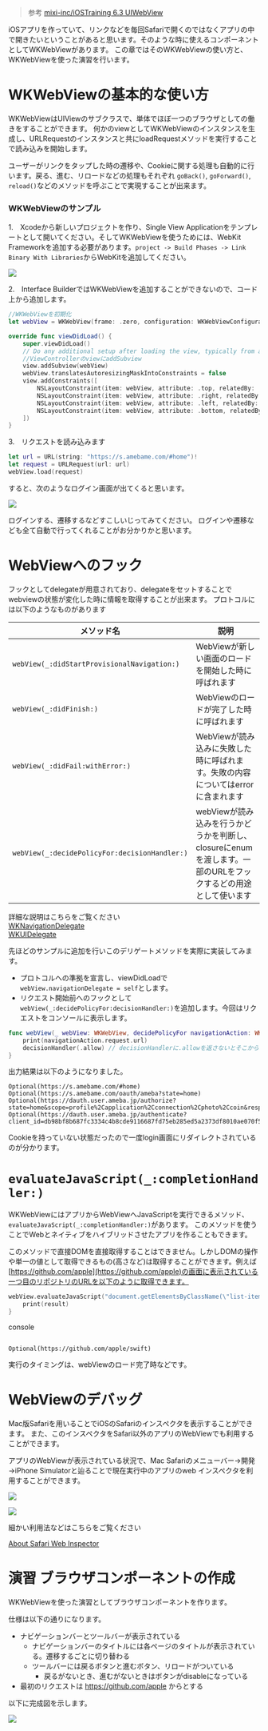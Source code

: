 > 参考 [mixi-inc/iOSTraining 6.3 UIWebView](https://github.com/mixi-inc/iOSTraining/wiki/6.3-UIWebView)

iOSアプリを作っていて、リンクなどを毎回Safariで開くのではなくアプリの中で開きたいということがあると思います。そのような時に使えるコンポーネントとしてWKWebViewがあります。
この章ではそのWKWebViewの使い方と、WKWebViewを使った演習を行います。

# WKWebViewの基本的な使い方

WKWebViewはUIViewのサブクラスで、単体でほぼ一つのブラウザとしての働きをすることができます。
何かのviewとしてWKWebViewのインスタンスを生成し、URLRequestのインスタンスと共にloadRequestメソッドを実行することで読み込みを開始します。

ユーザーがリンクをタップした時の遷移や、Cookieに関する処理も自動的に行います。戻る、進む、リロードなどの処理もそれぞれ `goBack()`, `goForward()`, `reload()`などのメソッドを呼ぶことで実現することが出来ます。

### WKWebViewのサンプル

1.　Xcodeから新しいプロジェクトを作り、Single View Applicationをテンプレートとして開いてください。そしてWKWebViewを使うためには、WebKit Frameworkを追加する必要があります。`project -> Build Phases -> Link Binary With Libraries`からWebKitを追加してください。

![](./images/4_3/image1.png)

2.　Interface BuilderではWKWebViewを追加することができないので、コード上から追加します。

```swift
//WKWebViewを初期化
let webView = WKWebView(frame: .zero, configuration: WKWebViewConfiguration())

override func viewDidLoad() {
    super.viewDidLoad()
    // Do any additional setup after loading the view, typically from a nib.
    //ViewControllerのviewにaddSubview
    view.addSubview(webView)
    webView.translatesAutoresizingMaskIntoConstraints = false
    view.addConstraints([
        NSLayoutConstraint(item: webView, attribute: .top, relatedBy: .equal, toItem: view, attribute: .top, multiplier: 1, constant: 0),
        NSLayoutConstraint(item: webView, attribute: .right, relatedBy: .equal, toItem: view, attribute: .right, multiplier: 1, constant: 0),
        NSLayoutConstraint(item: webView, attribute: .left, relatedBy: .equal, toItem: view, attribute: .left, multiplier: 1, constant: 0),
        NSLayoutConstraint(item: webView, attribute: .bottom, relatedBy: .equal, toItem: view, attribute: .bottom, multiplier: 1, constant: 0)
    ])
}
```

3.　リクエストを読み込みます

```swift
let url = URL(string: "https://s.amebame.com/#home")!
let request = URLRequest(url: url)
webView.load(request)
```

すると、次のようなログイン画面が出てくると思います。

![](./images/4_3/image2.png)

ログインする、遷移するなどすこしいじってみてください。
ログインや遷移なども全て自動で行ってくれることがお分かりかと思います。

# WebViewへのフック

フックとしてdelegateが用意されており、delegateをセットすることでwebviewの状態が変化した時に情報を取得することが出来ます。
プロトコルには以下のようなものがあります

| メソッド名 | 説明 |
|-----|----|
| `webView(_:didStartProvisionalNavigation:)` | WebViewが新しい画面のロードを開始した時に呼ばれます |
| `webView(_:didFinish:)` | WebViewのロードが完了した時に呼ばれます |
| `webView(_:didFail:withError:)` | WebViewが読み込みに失敗した時に呼ばれます。失敗の内容についてはerrorに含まれます |
| `webView(_:decidePolicyFor:decisionHandler:)` | webViewが読み込みを行うかどうかを判断し、closureにenumを渡します。一部のURLをフックするどの用途として使います |

詳細な説明はこちらをご覧ください  
[WKNavigationDelegate](https://developer.apple.com/reference/webkit/wknavigationdelegate)  
[WKUIDelegate](https://developer.apple.com/reference/webkit/wkuidelegate)

先ほどのサンプルに追加を行いこのデリゲートメソッドを実際に実装してみます。
- プロトコルへの準拠を宣言し、viewDidLoadで`webView.navigationDelegate = self`とします。
- リクエスト開始前へのフックとして`webView(_:decidePolicyFor:decisionHandler:)`を追加します。今回はリクエストをコンソールに表示します。

```swift
func webView(_ webView: WKWebView, decidePolicyFor navigationAction: WKNavigationAction, decisionHandler: @escaping (WKNavigationActionPolicy) -> Void) {
    print(navigationAction.request.url)
    decisionHandler(.allow) // decisionHandlerに.allowを返さないとそこからの処理が進みません
}
```

出力結果は以下のようになりました。

```
Optional(https://s.amebame.com/#home)
Optional(https://s.amebame.com/oauth/ameba?state=home)
Optional(https://dauth.user.ameba.jp/authorize?state=home&scope=profile%2Capplication%2Cconnection%2Cphoto%2Ccoin&response_type=code&client_id=db98bf8b687fc3334c4b8cde9116687fd75eb285ed5a2373df8010ae070f5338)
Optional(https://dauth.user.ameba.jp/authenticate?client_id=db98bf8b687fc3334c4b8cde9116687fd75eb285ed5a2373df8010ae070f5338&redirect_uri=https%3A%2F%2Fdauth.user.ameba.jp%2Fauthorize%3Fstate%3Dhome%26scope%3Dprofile%252Capplication%252Cconnection%252Cphoto%252Ccoin%26response_type%3Dcode%26client_id%3Ddb98bf8b687fc3334c4b8cde9116687fd75eb285ed5a2373df8010ae070f5338)
```

Cookieを持っていない状態だったので一度login画面にリダイレクトされているのが分かります。

# `evaluateJavaScript(_:completionHandler:)`

WKWebViewにはアプリからWebViewへJavaScriptを実行できるメソッド、`evaluateJavaScript(_:completionHandler:)`があります。
このメソッドを使うことでWebとネイティブをハイブリッドさせたアプリを作ることもできます。

このメソッドで直接DOMを直接取得することはできません。しかしDOMの操作や単一の値として取得できるもの(高さなど)は取得することができます。例えば[https://github.com/apple](https://github.com/apple)の画面に表示されている一つ目のリポジトリのURLを以下のように取得できます。

```swift
webView.evaluateJavaScript("document.getElementsByClassName(\"list-item repo-list-item\")[0].href;") { result, error in
    print(result)
}
```

console

```

Optional(https://github.com/apple/swift)
```

実行のタイミングは、webViewのロード完了時などです。


# WebViewのデバッグ

Mac版Safariを用いることでiOSのSafariのインスペクタを表示することができます。
また、このインスペクタをSafari以外のアプリのWebViewでも利用することができます。

アプリのWebViewが表示されている状況で、Mac Safariのメニューバー→開発→iPhone Simulatorと辿ることで現在実行中のアプリのweb インスペクタを利用することができます。

![](./images/4_3/image3.png)


![](./images/4_3/image4.png)

細かい利用法などはこちらをご覧ください

[About Safari Web Inspector](https://developer.apple.com/library/content/documentation/AppleApplications/Conceptual/Safari_Developer_Guide/Introduction/Introduction.html)

# 演習 ブラウザコンポーネントの作成

WKWebViewを使った演習としてブラウザコンポーネントを作ります。

仕様は以下の通りになります。

- ナビゲーションバーとツールバーが表示されている
  - ナビゲーションバーのタイトルには各ページのタイトルが表示されている。遷移するごとに切り替わる
  - ツールバーには戻るボタンと進むボタン、リロードがついている
    - 戻るがないとき、進むがないときはボタンがdisableになっている
- 最初のリクエストは https://github.com/apple からとする

以下に完成図を示します。

![](./images/4_3/image5.png)

